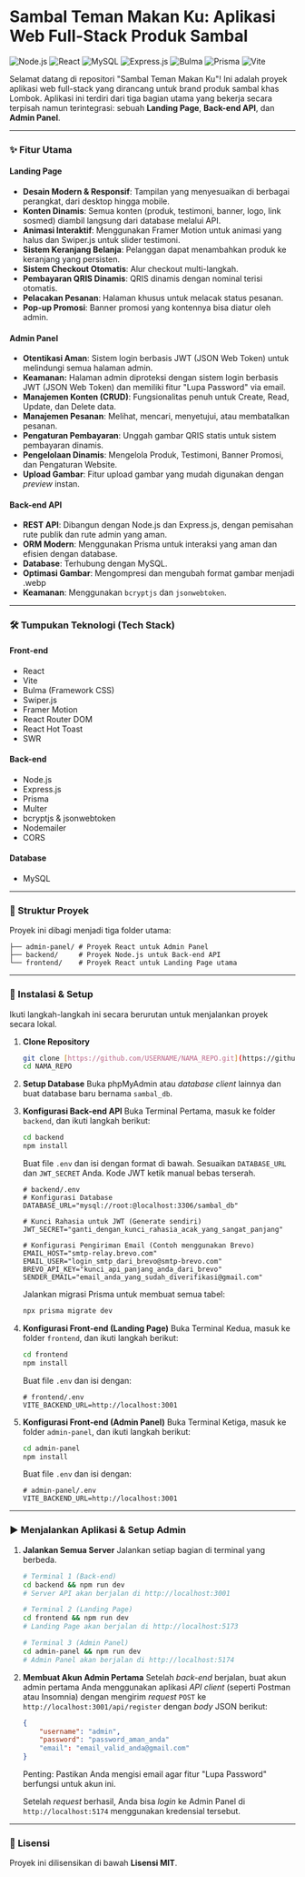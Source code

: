 # Sambal Teman Makan Ku: Aplikasi Web Full-Stack Produk Sambal

![Node.js](https://img.shields.io/badge/Node.js-339933?style=for-the-badge&logo=nodedotjs&logoColor=white)
![React](https://img.shields.io/badge/React-20232A?style=for-the-badge&logo=react&logoColor=61DAFB)
![MySQL](https://img.shields.io/badge/MySQL-00000F?style=for-the-badge&logo=mysql&logoColor=white)
![Express.js](https://img.shields.io/badge/Express.js-000000?style=for-the-badge&logo=express&logoColor=white)
![Bulma](https://img.shields.io/badge/Bulma-00D1B2?style=flat-square&logo=bulma&logoColor=white)
![Prisma](https://img.shields.io/badge/Prisma-3982CE?style=flat-square&logo=Prisma&logoColor=white)
![Vite](https://img.shields.io/badge/Vite-B73BFE?style=flat-square&logo=vite&logoColor=FFD62E)

Selamat datang di repositori "Sambal Teman Makan Ku"! Ini adalah proyek aplikasi web full-stack yang dirancang untuk brand produk sambal khas Lombok. Aplikasi ini terdiri dari tiga bagian utama yang bekerja secara terpisah namun terintegrasi: sebuah **Landing Page**, **Back-end API**, dan **Admin Panel**.

---

### ✨ Fitur Utama

#### Landing Page
- **Desain Modern & Responsif**: Tampilan yang menyesuaikan di berbagai perangkat, dari desktop hingga mobile.
- **Konten Dinamis**: Semua konten (produk, testimoni, banner, logo, link sosmed) diambil langsung dari database melalui API.
- **Animasi Interaktif**: Menggunakan Framer Motion untuk animasi yang halus dan Swiper.js untuk slider testimoni.
- **Sistem Keranjang Belanja**: Pelanggan dapat menambahkan produk ke keranjang yang persisten.
- **Sistem Checkout Otomatis**: Alur checkout multi-langkah.
- **Pembayaran QRIS Dinamis**: QRIS dinamis dengan nominal terisi otomatis.
- **Pelacakan Pesanan**: Halaman khusus untuk melacak status pesanan.
- **Pop-up Promosi**: Banner promosi yang kontennya bisa diatur oleh admin.

#### Admin Panel
- **Otentikasi Aman**: Sistem login berbasis JWT (JSON Web Token) untuk melindungi semua halaman admin.
- **Keamanan:** Halaman admin diproteksi dengan sistem login berbasis JWT (JSON Web Token) dan memiliki fitur "Lupa Password" via email.
- **Manajemen Konten (CRUD)**: Fungsionalitas penuh untuk Create, Read, Update, dan Delete data.
- **Manajemen Pesanan**: Melihat, mencari, menyetujui, atau membatalkan pesanan.
- **Pengaturan Pembayaran**: Unggah gambar QRIS statis untuk sistem pembayaran dinamis.
- **Pengelolaan Dinamis**: Mengelola Produk, Testimoni, Banner Promosi, dan Pengaturan Website.
- **Upload Gambar**: Fitur upload gambar yang mudah digunakan dengan *preview* instan.

#### Back-end API
- **REST API**: Dibangun dengan Node.js dan Express.js, dengan pemisahan rute publik dan rute admin yang aman.
- **ORM Modern**: Menggunakan Prisma untuk interaksi yang aman dan efisien dengan database.
- **Database**: Terhubung dengan MySQL.
- **Optimasi Gambar**: Mengompresi dan mengubah format gambar menjadi .webp
- **Keamanan**: Menggunakan `bcryptjs` dan `jsonwebtoken`.

---

### 🛠️ Tumpukan Teknologi (Tech Stack)

#### Front-end
- React
- Vite
- Bulma (Framework CSS)
- Swiper.js
- Framer Motion
- React Router DOM
- React Hot Toast
- SWR

#### Back-end
- Node.js
- Express.js
- Prisma
- Multer
- bcryptjs & jsonwebtoken
- Nodemailer
- CORS

#### Database
- MySQL

---

### 📂 Struktur Proyek

Proyek ini dibagi menjadi tiga folder utama:
```
├── admin-panel/ # Proyek React untuk Admin Panel
├── backend/     # Proyek Node.js untuk Back-end API
└── frontend/    # Proyek React untuk Landing Page utama
```

---

### 🚀 Instalasi & Setup

Ikuti langkah-langkah ini secara berurutan untuk menjalankan proyek secara lokal.

1.  **Clone Repository**
    ```bash
    git clone [https://github.com/USERNAME/NAMA_REPO.git](https://github.com/USERNAME/NAMA_REPO.git)
    cd NAMA_REPO
    ```

2.  **Setup Database**
    Buka phpMyAdmin atau *database client* lainnya dan buat database baru bernama `sambal_db`.

3.  **Konfigurasi Back-end API**
    Buka Terminal Pertama, masuk ke folder `backend`, dan ikuti langkah berikut:
    ```bash
    cd backend
    npm install
    ```
    Buat file `.env` dan isi dengan format di bawah. Sesuaikan `DATABASE_URL` dan `JWT_SECRET` Anda. Kode JWT ketik manual bebas terserah.
    ```dotenv
    # backend/.env
    # Konfigurasi Database
    DATABASE_URL="mysql://root:@localhost:3306/sambal_db"

    # Kunci Rahasia untuk JWT (Generate sendiri)
    JWT_SECRET="ganti_dengan_kunci_rahasia_acak_yang_sangat_panjang"

    # Konfigurasi Pengiriman Email (Contoh menggunakan Brevo)
    EMAIL_HOST="smtp-relay.brevo.com"
    EMAIL_USER="login_smtp_dari_brevo@smtp-brevo.com"
    BREVO_API_KEY="kunci_api_panjang_anda_dari_brevo"
    SENDER_EMAIL="email_anda_yang_sudah_diverifikasi@gmail.com"
    ```
    Jalankan migrasi Prisma untuk membuat semua tabel:
    ```bash
    npx prisma migrate dev
    ```

4.  **Konfigurasi Front-end (Landing Page)**
    Buka Terminal Kedua, masuk ke folder `frontend`, dan ikuti langkah berikut:
    ```bash
    cd frontend
    npm install
    ```
    Buat file `.env` dan isi dengan:
    ```dotenv
    # frontend/.env
    VITE_BACKEND_URL=http://localhost:3001
    ```

5.  **Konfigurasi Front-end (Admin Panel)**
    Buka Terminal Ketiga, masuk ke folder `admin-panel`, dan ikuti langkah berikut:
    ```bash
    cd admin-panel
    npm install
    ```
    Buat file `.env` dan isi dengan:
    ```dotenv
    # admin-panel/.env
    VITE_BACKEND_URL=http://localhost:3001
    ```

---

### ▶️ Menjalankan Aplikasi & Setup Admin

1.  **Jalankan Semua Server**
    Jalankan setiap bagian di terminal yang berbeda.
    ```bash
    # Terminal 1 (Back-end)
    cd backend && npm run dev
    # Server API akan berjalan di http://localhost:3001

    # Terminal 2 (Landing Page)
    cd frontend && npm run dev
    # Landing Page akan berjalan di http://localhost:5173

    # Terminal 3 (Admin Panel)
    cd admin-panel && npm run dev
    # Admin Panel akan berjalan di http://localhost:5174
    ```

2.  **Membuat Akun Admin Pertama**
    Setelah *back-end* berjalan, buat akun admin pertama Anda menggunakan aplikasi *API client* (seperti Postman atau Insomnia) dengan mengirim *request* `POST` ke `http://localhost:3001/api/register` dengan *body* JSON berikut:
    ```json
    {
        "username": "admin",
        "password": "password_aman_anda"
        "email": "email_valid_anda@gmail.com"
    }
    ```
    Penting: Pastikan Anda mengisi email agar fitur "Lupa Password" berfungsi untuk akun ini.
    
    Setelah *request* berhasil, Anda bisa *login* ke Admin Panel di `http://localhost:5174` menggunakan kredensial tersebut.

---

### 📄 Lisensi

Proyek ini dilisensikan di bawah **Lisensi MIT**.
